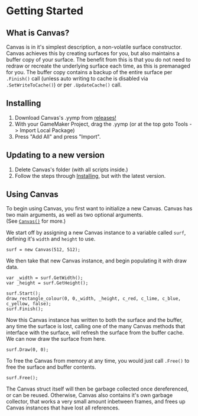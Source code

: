 # Getting Started

## What is Canvas?

Canvas is in it's simplest description, a non-volatile surface constructor. Canvas achieves this by creating surfaces for you, but also maintains a buffer copy of your surface.
The benefit from this is that you do not need to redraw or recreate the underlying surface each time, as this is premanaged for you. The buffer copy contains a backup of the entire surface per `.Finish()` call (unless auto writing to cache is disabled via `.SetWriteToCache()`) or per `.UpdateCache()` call.

## Installing
1. Download Canvas's .yymp from [releases!](https://github.com/tabularelf/Canvas/releases)
2. With your GameMaker Project, drag the .yymp (or at the top goto Tools -> Import Local Package)
3. Press "Add All" and press "Import".

## Updating to a new version

1. Delete Canvas's folder (with all scripts inside.)
2. Follow the steps through [Installing](#installing), but with the latest version.

## Using Canvas

To begin using Canvas, you first want to initialize a new Canvas. Canvas has two main arguments, as well as two optional arguments.<br>
(See [`Canvas()`](canvas.md#canvas?id=canvaswidth-height-forceinit-surfaceformat) for more.)<br>

We start off by assigning a new Canvas instance to a variable called `surf`, defining it's `width` and `height` to use.
```gml
surf = new Canvas(512, 512);
```
We then take that new Canvas instance, and begin populating it with draw data.
```gml
var _width = surf.GetWidth();
var _height = surf.GetHeight();

surf.Start();
draw_rectangle_colour(0, 0,_width, _height, c_red, c_lime, c_blue, c_yellow, false);
surf.Finish();
```
Now this Canvas instance has written to both the surface and the buffer, any time the surface is lost, calling one of the many Canvas methods that interface with the surface, will refresh the surface from the buffer cache. We can now draw the surface from here.
```gml
surf.Draw(0, 0);
```
To free the Canvas from memory at any time, you would just call `.Free()` to free the surface and buffer contents. 
```gml
surf.Free();
```
The Canvas struct itself will then be garbage collected once dereferenced, or can be reused.
Otherwise, Canvas also contains it's own garbage collector, that works a very small amount inbetween frames, and frees up Canvas instances that have lost all references.